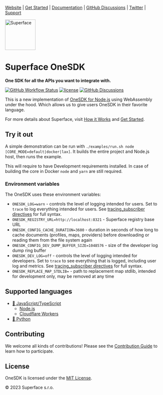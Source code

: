 [Website](https://superface.ai) | [Get Started](https://superface.ai/docs/getting-started) | [Documentation](https://superface.ai/docs) | [GitHub Discussions](https://sfc.is/discussions) | [Twitter](https://twitter.com/superfaceai) | [Support](https://superface.ai/support)

<img src="https://github.com/superfaceai/one-sdk/raw/main/docs/LogoGreen.png" alt="Superface" width="100" height="100">

# Superface OneSDK

**One SDK for all the APIs you want to integrate with.**

[![GitHub Workflow Status](https://img.shields.io/github/actions/workflow/status/superfaceai/one-sdk/ci_cd.yml)](https://github.com/superfaceai/one-sdk/actions/workflows/ci_cd.yml)
[![license](https://img.shields.io/npm/l/@superfaceai/one-sdk)](LICENSE)
[![GitHub Discussions](https://img.shields.io/github/discussions/superfaceai/.github?logo=github&logoColor=fff)](https://github.com/orgs/superfaceai/discussions)

This is a new implementation of [OneSDK for Node.js](https://github.com/superfaceai/one-sdk-js) using WebAssembly under the hood. Which allows us to give users OneSDK in their favorite language.

For more details about Superface, visit [How it Works](https://superface.ai/how-it-works) and [Get Started](https://superface.ai/docs/getting-started).

## Try it out

A simple demonstration can be run with `./examples/run.sh node [CORE_MODE=default|docker|lax]`. It builds the entire project and Node.js host, then runs the example.

This will require to have Development requirements installed. In case of building the core in Docker `node` and `yarn` are still required.

### Environment variables

The OneSDK uses these environment variables:

- `ONESDK_LOG=warn` - controls the level of logging intended for users. Set to `trace` to log everything intended for users. See [tracing_subscriber directives](https://docs.rs/tracing-subscriber/latest/tracing_subscriber/filter/struct.EnvFilter.html#directives) for full syntax.
- `ONESDK_REGISTRY_URL=http://localhost:8321` - Superface registry base URL
- `ONESDK_CONFIG_CACHE_DURATION=3600` - duration in seconds of how long to cache documents (profiles, maps, providers) before downloading or reading them from the file system again
- `ONESDK_CONFIG_DEV_DUMP_BUFFER_SIZE=1048576` - size of the developer log dump ring buffer
- `ONESDK_DEV_LOG=off` - controls the level of logging intended for developers. Set to `trace` to see everything that is logged, including user log and metrics. See [tracing_subscriber directives](https://docs.rs/tracing-subscriber/latest/tracing_subscriber/filter/struct.EnvFilter.html#directives) for full syntax.
- `ONESDK_REPLACE_MAP_STDLIB=` - path to replacement map stdlib, intended for development only, may be removed at any time

## Supported languages

- [🦄 JavaScript/TypeScript](https://github.com/superfaceai/one-sdk/tree/main/host/javascript)
  - [Node.js](https://github.com/superfaceai/one-sdk/tree/main/host/javascript/src/node)
  - [Cloudflare Workers](https://github.com/superfaceai/one-sdk/tree/main/host/javascript/src/cloudflare)
- [🐍 Python](https://github.com/superfaceai/one-sdk/tree/main/host/python)

## Contributing

We welcome all kinds of contributions! Please see the [Contribution Guide](docs/CONTRIBUTING.md) to learn how to participate.

## License

OneSDK is licensed under the [MIT License](LICENSE).

© 2023 Superface s.r.o.
